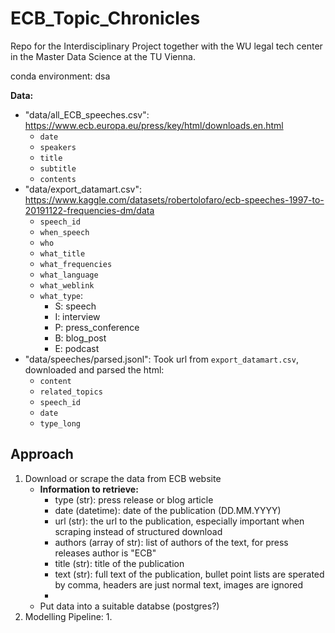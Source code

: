 # ECB_Topic_Chronicles
 Repo for the Interdisciplinary Project together with the WU legal tech center in the Master Data Science at the TU Vienna. 

conda environment: dsa

**Data:** 
- "data/all_ECB_speeches.csv": https://www.ecb.europa.eu/press/key/html/downloads.en.html
  - `date`
  - `speakers`
  - `title`
  - `subtitle`
  - `contents` 
- "data/export_datamart.csv": https://www.kaggle.com/datasets/robertolofaro/ecb-speeches-1997-to-20191122-frequencies-dm/data
  - `speech_id`
  - `when_speech`
  - `who`
  - `what_title`
  - `what_frequencies`
  - `what_language`
  - `what_weblink`
  - `what_type`:
    - S: speech
    - I: interview
    - P: press_conference
    - B: blog_post
    - E: podcast
- "data/speeches/parsed.jsonl": Took url from `export_datamart.csv`, downloaded and parsed the html: 
  - `content`
  - `related_topics`
  - `speech_id`
  - `date`
  - `type_long`




## Approach 

1. Download or scrape the data from ECB website
   - **Information to retrieve:** 
     - type (str): press release or blog article
     - date (datetime): date of the publication (DD.MM.YYYY)
     - url (str): the url to the publication, especially important when scraping instead of structured download 
     - authors (array of str): list of authors of the text, for press releases author is "ECB"
     - title (str): title of the publication
     - text (str): full text of the publication, bullet point lists are sperated by comma, headers are just normal text, images are ignored
     - 
   - Put data into a suitable databse (postgres?)
2. Modelling Pipeline: 
   1. 
